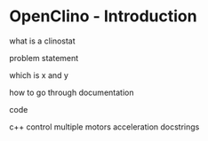# OpenClino - Introduction

what is a clinostat

problem statement

which is x and y

how to go through documentation

code

c++
control multiple motors
acceleration
docstrings